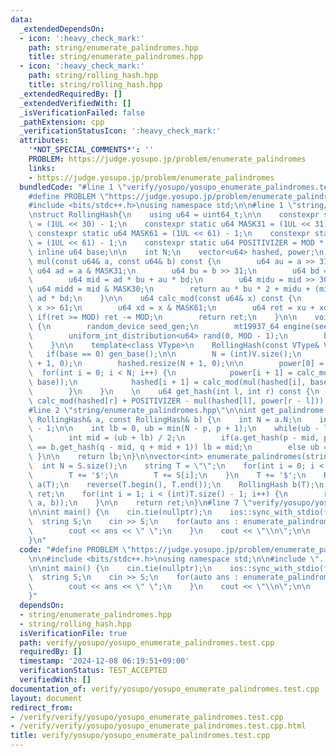 ```yaml
---
data:
  _extendedDependsOn:
  - icon: ':heavy_check_mark:'
    path: string/enumerate_palindromes.hpp
    title: string/enumerate_palindromes.hpp
  - icon: ':heavy_check_mark:'
    path: string/rolling_hash.hpp
    title: string/rolling_hash.hpp
  _extendedRequiredBy: []
  _extendedVerifiedWith: []
  _isVerificationFailed: false
  _pathExtension: cpp
  _verificationStatusIcon: ':heavy_check_mark:'
  attributes:
    '*NOT_SPECIAL_COMMENTS*': ''
    PROBLEM: https://judge.yosupo.jp/problem/enumerate_palindromes
    links:
    - https://judge.yosupo.jp/problem/enumerate_palindromes
  bundledCode: "#line 1 \"verify/yosupo/yosupo_enumerate_palindromes.test.cpp\"\n\
    #define PROBLEM \"https://judge.yosupo.jp/problem/enumerate_palindromes\"\n\n\
    #include <bits/stdc++.h>\nusing namespace std;\n\n#line 1 \"string/rolling_hash.hpp\"\
    \nstruct RollingHash{\n    using u64 = uint64_t;\n\n    constexpr static u64 MASK30\
    \ = (1UL << 30) - 1;\n    constexpr static u64 MASK31 = (1UL << 31) - 1;\n   \
    \ constexpr static u64 MASK61 = (1UL << 61) - 1;\n    constexpr static u64 MOD\
    \ = (1UL << 61) - 1;\n    constexpr static u64 POSITIVIZER = MOD * 4;\n\n    static\
    \ inline u64 base;\n\n    int N;\n    vector<u64> hashed, power;\n    \n    u64\
    \ mul(const u64& a, const u64& b) const {\n        u64 au = a >> 31;\n       \
    \ u64 ad = a & MASK31;\n        u64 bu = b >> 31;\n        u64 bd = b & MASK31;\n\
    \        u64 mid = ad * bu + au * bd;\n        u64 midu = mid >> 30;\n       \
    \ u64 midd = mid & MASK30;\n        return au * bu * 2 + midu + (midd << 31) +\
    \ ad * bd;\n    }\n\n    u64 calc_mod(const u64& x) const {\n        u64 xu =\
    \ x >> 61;\n        u64 xd = x & MASK61;\n        u64 ret = xu + xd;\n       \
    \ if(ret >= MOD) ret -= MOD;\n        return ret;\n    }\n\n    void gen_base()\
    \ {\n        random_device seed_gen;\n        mt19937_64 engine(seed_gen());\n\
    \        uniform_int_distribution<u64> rand(0, MOD - 1);\n        base = rand(engine);\n\
    \    }\n\n    template<class VType>\n    RollingHash(const VType& V) {\n     \
    \   if(base == 0) gen_base();\n\n        N = (int)V.size();\n        power.resize(N\
    \ + 1, 0);\n        hashed.resize(N + 1, 0);\n\n        power[0] = 1;\n      \
    \  for(int i = 0; i < N; i++) {\n            power[i + 1] = calc_mod(mul(power[i],\
    \ base));\n            hashed[i + 1] = calc_mod(mul(hashed[i], base) + (long long)V[i]);\n\
    \        }\n    }\n    \n    u64 get_hash(int l, int r) const {\n        return\
    \ calc_mod(hashed[r] + POSITIVIZER - mul(hashed[l], power[r - l]));\n    }\n};\n\
    #line 2 \"string/enumerate_palindromes.hpp\"\n\nint get_palindrome(int p, const\
    \ RollingHash& a, const RollingHash& b) {\n    int N = a.N;\n    int q = N - p\
    \ - 1;\n\n    int lb = 0, ub = min(N - p, p + 1);\n    while(ub - lb > 1) {\n\
    \        int mid = (ub + lb) / 2;\n        if(a.get_hash(p - mid, p + mid + 1)\
    \ == b.get_hash(q - mid, q + mid + 1)) lb = mid;\n        else ub = mid;\n   \
    \ }\n\n    return lb;\n}\n\nvector<int> enumerate_palindromes(string S) {\n  \
    \  int N = S.size();\n    string T = \"\";\n    for(int i = 0; i < N; i++) {\n\
    \        T += '$';\n        T += S[i];\n    }\n    T += '$';\n    RollingHash\
    \ a(T);\n    reverse(T.begin(), T.end());\n    RollingHash b(T);\n    vector<int>\
    \ ret;\n    for(int i = 1; i < (int)T.size() - 1; i++) {\n        ret.push_back(get_palindrome(i,\
    \ a, b));\n    }\n\n    return ret;\n}\n#line 7 \"verify/yosupo/yosupo_enumerate_palindromes.test.cpp\"\
    \n\nint main() {\n    cin.tie(nullptr);\n    ios::sync_with_stdio(false);\n  \
    \  string S;\n    cin >> S;\n    for(auto ans : enumerate_palindromes(S)) {\n\
    \        cout << ans << \" \";\n    }\n    cout << \"\\n\";\n\n    return 0;\n\
    }\n"
  code: "#define PROBLEM \"https://judge.yosupo.jp/problem/enumerate_palindromes\"\
    \n\n#include <bits/stdc++.h>\nusing namespace std;\n\n#include \"../../string/enumerate_palindromes.hpp\"\
    \n\nint main() {\n    cin.tie(nullptr);\n    ios::sync_with_stdio(false);\n  \
    \  string S;\n    cin >> S;\n    for(auto ans : enumerate_palindromes(S)) {\n\
    \        cout << ans << \" \";\n    }\n    cout << \"\\n\";\n\n    return 0;\n\
    }"
  dependsOn:
  - string/enumerate_palindromes.hpp
  - string/rolling_hash.hpp
  isVerificationFile: true
  path: verify/yosupo/yosupo_enumerate_palindromes.test.cpp
  requiredBy: []
  timestamp: '2024-12-08 06:19:51+09:00'
  verificationStatus: TEST_ACCEPTED
  verifiedWith: []
documentation_of: verify/yosupo/yosupo_enumerate_palindromes.test.cpp
layout: document
redirect_from:
- /verify/verify/yosupo/yosupo_enumerate_palindromes.test.cpp
- /verify/verify/yosupo/yosupo_enumerate_palindromes.test.cpp.html
title: verify/yosupo/yosupo_enumerate_palindromes.test.cpp
---
```

